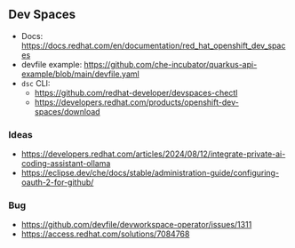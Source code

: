## Dev Spaces

- Docs: <https://docs.redhat.com/en/documentation/red_hat_openshift_dev_spaces>
- devfile example: <https://github.com/che-incubator/quarkus-api-example/blob/main/devfile.yaml>
- `dsc` CLI:
  - <https://github.com/redhat-developer/devspaces-chectl>
  - <https://developers.redhat.com/products/openshift-dev-spaces/download>

### Ideas
- https://developers.redhat.com/articles/2024/08/12/integrate-private-ai-coding-assistant-ollama
- https://eclipse.dev/che/docs/stable/administration-guide/configuring-oauth-2-for-github/

### Bug
  - <https://github.com/devfile/devworkspace-operator/issues/1311>
  - <https://access.redhat.com/solutions/7084768>